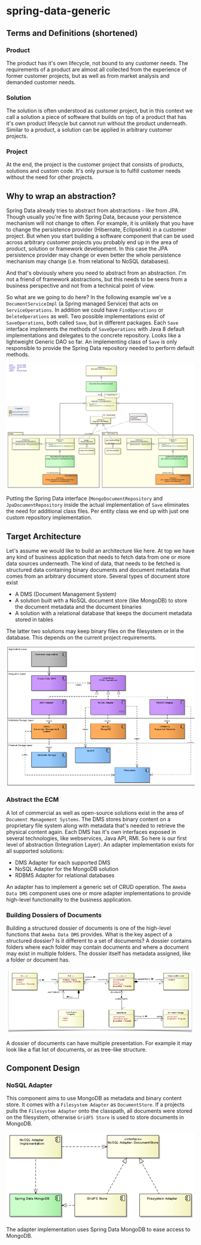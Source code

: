 # spring-data-generic

## Terms and Definitions (shortened)

### Product

The product has it's own lifecycle, not bound to any customer needs. The requirements of a product are almost all collected
from the experience of former customer projects, but as well as from market analysis and demanded customer needs.

### Solution

The solution is often understood as customer project, but in this context we call a solution a piece of software that
builds on top of a product that has it's own product lifecycle but cannot run without the product underneath. Similar to
a product, a solution can be applied in arbitrary customer projects.

### Project

At the end, the project is the customer project that consists of products, solutions and custom code. It's only pursue is
to fulfill customer needs without the need for other projects.

## Why to wrap an abstraction?

Spring Data already tries to abstract from abstractions - like from JPA. Though usually you're fine with Spring Data,
because your persistence mechanism will not change to often. For example, it is unlikely that you have to change the persistence
provider (Hibernate, Eclipselink) in a customer project. But when you start building a software component that can be
used across arbitrary customer projects you probably end up in the area of product, solution or framework
development. In this case the JPA persistence provider may change or even better the whole persistence mechanism
may change (i.e. from relational to NoSQL databases).

And that's obviously where you need to abstract from an abstraction. I'm not a friend of framework abstractions,
but this needs to be seens from a business perspective and not from a technical point of view.

So what are we going to do here? In the following example we've a `DocumentServiceImpl` (a Spring managed Service) that
acts on `ServiceOperations`. In addition we could have `FindOperations` or `DeleteOperations` as well. Two possible implementations
exist of `SaveOperations`, both called `Save`, but in different packages. Each `Save` interface implements the methods
of `SaveOperations` with Java 8 default implementations and delegates to the concrete repository. Looks like a lightweight
Generic DAO so far. An implementing class of `Save` is only responsible to provide the Spring Data repository needed to
perform default methods.

![generic_dao]

Putting the Spring Data interface (`MongoDocumentRepository` and `JpaDocumentRepository` inside the actual implementation
of `Save` eliminates the need for additional class files. Per entity class we end up with just one custom repository
implementation.

## Target Architecture

Let's assume we would like to build an architecture like here. At top we have any kind of
business application that needs to fetch data from one or more data sources underneath. The kind of data, that needs to
be fetched is structured data containing binary documents and document metadata that comes from an arbitrary document
store. Several types of document store exist

- A DMS (Document Management System)
- A solution built with a NoSQL document store (like MongoDB) to store the document metadata and the document binaries
- A solution with a relational database that keeps the document metadata stored in tables

The latter two solutions may keep binary files on the filesystem or in the database. This depends on the current project
requirements.

![Overview]

### Abstract the ECM

A lot of commercial as well as open-source solutions exist in the area of `Document Management Systems`.
The DMS stores binary content on a proprietary file system along with metadata that's needed to retrieve the physical
content again. Each DMS has it's own interfaces exposed in several technologies, like webservices, Java API, RMI. So here
is our first level of abstraction (Integration Layer). An adapter implementation exists for all supported solutions:

- DMS Adapter for each supported DMS
- NoSQL Adapter for the MongoDB solution
- RDBMS Adapter for relational databases

An adapter has to implement a generic set of CRUD operation. The `Ameba Data DMS` component uses one or more adapter
implementations to provide high-level functionality to the business application.

### Building Dossiers of Documents

Building a structured dossier of documents is one of the high-level functions that `Ameba Data DMS` provides. What is
the key aspect of a structured dossier? Is it different to a set of documents? A dossier contains folders where each folder
may contain documents and where a document may exist in multiple folders. The dossier itself has metadata assigned, like
a folder or document has.

![RIM]

A dossier of documents can have multiple presentation. For example it may look like a flat list of documents, or as
tree-like structure.

## Component Design

### NoSQL Adapter

This component aims to use MongoDB as metadata and binary content store. It comes with a `Filesystem Adapter` as
`DocumentStore`. If a projects pulls the `Filesystem Adapter` onto the classpath, all documents were stored on the
filesystem, otherwise `GridFS Store` is used to store documents in MongoDB.

![nosql_adapter]

The adapter implementation uses Spring Data MongoDB to ease access to MongoDB.


[Overview]: site/img/overview.png
[RIM]: site/img/RIM.png
[nosql_adapter]: site/img/nosql_adapter.png
[generic_dao]: site/img/generic_dao.png


